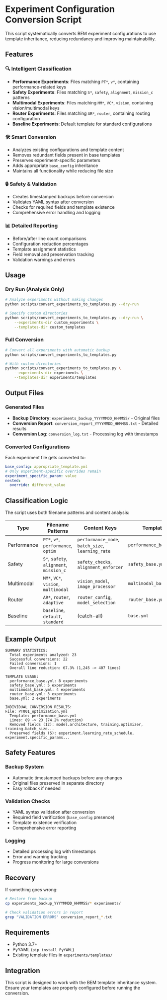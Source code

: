# Experiment Configuration Conversion Script

This script systematically converts BEM experiment configurations to use template inheritance, reducing redundancy and improving maintainability.

## Features

### 🔍 **Intelligent Classification**
- **Performance Experiments**: Files matching `PT*`, `v*`, containing performance-related keys
- **Safety Experiments**: Files matching `S*`, `safety`, `alignment`, `mission_c` patterns
- **Multimodal Experiments**: Files matching `MM*`, `VC*`, `vision`, containing vision/multimodal keys
- **Router Experiments**: Files matching `AR*`, `router`, containing routing configuration
- **Baseline Experiments**: Default template for standard configurations

### 🛠 **Smart Conversion**
- Analyzes existing configurations and template content
- Removes redundant fields present in base templates
- Preserves experiment-specific parameters
- Adds appropriate `base_config` inheritance
- Maintains all functionality while reducing file size

### 🔒 **Safety & Validation**
- Creates timestamped backups before conversion
- Validates YAML syntax after conversion
- Checks for required fields and template existence
- Comprehensive error handling and logging

### 📊 **Detailed Reporting**
- Before/after line count comparisons
- Configuration reduction percentages
- Template assignment statistics
- Field removal and preservation tracking
- Validation warnings and errors

## Usage

### Dry Run (Analysis Only)
```bash
# Analyze experiments without making changes
python scripts/convert_experiments_to_templates.py --dry-run

# Specify custom directories
python scripts/convert_experiments_to_templates.py --dry-run \
    --experiments-dir custom_experiments \
    --templates-dir custom_templates
```

### Full Conversion
```bash
# Convert all experiments with automatic backup
python scripts/convert_experiments_to_templates.py

# With custom directories
python scripts/convert_experiments_to_templates.py \
    --experiments-dir experiments \
    --templates-dir experiments/templates
```

## Output Files

### Generated Files
- **Backup Directory**: `experiments_backup_YYYYMMDD_HHMMSS/` - Original files
- **Conversion Report**: `conversion_report_YYYYMMDD_HHMMSS.txt` - Detailed results
- **Conversion Log**: `conversion_log.txt` - Processing log with timestamps

### Converted Configurations
Each experiment file gets converted to:
```yaml
base_config: appropriate_template.yml
# Only experiment-specific overrides remain
experiment_specific_param: value
nested:
  override: different_value
```

## Classification Logic

The script uses both filename patterns and content analysis:

| Type | Filename Patterns | Content Keys | Template |
|------|------------------|--------------|----------|
| Performance | `PT*`, `v*`, `performance`, `optim` | `performance_mode`, `batch_size`, `learning_rate` | `performance_base.yml` |
| Safety | `S*`, `safety`, `alignment`, `mission_c` | `safety_checks`, `alignment_enforcer` | `safety_base.yml` |
| Multimodal | `MM*`, `VC*`, `vision`, `multimodal` | `vision_model`, `image_processor` | `multimodal_base.yml` |
| Router | `AR*`, `router`, `adaptive` | `router_config`, `model_selection` | `router_base.yml` |
| Baseline | `baseline`, `default`, `standard` | (catch-all) | `base.yml` |

## Example Output

```
SUMMARY STATISTICS:
  Total experiments analyzed: 23
  Successful conversions: 22
  Failed conversions: 1
  Overall line reduction: 67.3% (1,245 -> 407 lines)

TEMPLATE USAGE:
  performance_base.yml: 8 experiments
  safety_base.yml: 5 experiments
  multimodal_base.yml: 4 experiments
  router_base.yml: 3 experiments
  base.yml: 2 experiments

INDIVIDUAL CONVERSION RESULTS:
File: PT001_optimization.yml
  Template: performance_base.yml
  Lines: 89 -> 23 (74.2% reduction)
  Removed fields (12): model.architecture, training.optimizer, training.batch_size...
  Preserved fields (5): experiment.learning_rate_schedule, experiment.specific_params...
```

## Safety Features

### Backup System
- Automatic timestamped backups before any changes
- Original files preserved in separate directory
- Easy rollback if needed

### Validation Checks
- YAML syntax validation after conversion
- Required field verification (`base_config` presence)
- Template existence verification
- Comprehensive error reporting

### Logging
- Detailed processing log with timestamps
- Error and warning tracking
- Progress monitoring for large conversions

## Recovery

If something goes wrong:
```bash
# Restore from backup
cp experiments_backup_YYYYMMDD_HHMMSS/* experiments/

# Check validation errors in report
grep "VALIDATION ERRORS" conversion_report_*.txt
```

## Requirements

- Python 3.7+
- PyYAML (`pip install PyYAML`)
- Existing template files in `experiments/templates/`

## Integration

This script is designed to work with the BEM template inheritance system. Ensure your templates are properly configured before running the conversion.